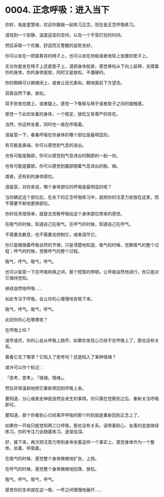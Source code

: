 # 0004. 正念呼吸：进入当下

你好，我是童慧琦，欢迎你跟我一起练习正念。现在是正念呼吸练习。

请找到一个安静、温度适宜的空间，以及一个不受打扰的时间。

然后采取一个优雅、舒适而又警醒的姿势坐好。

你可以坐在一把直靠背的椅子上，也可以坐在地板或者地毯上放置的垫子上。

无论你是坐在椅子上还是垫子上，请把身体挺直，感觉脊柱从下向上延伸，支撑着你的身体，你的身体挺拔，同时又是放松、不僵硬的。

你的眼睛可以微微闭上，或者让目光柔和，朝地面前下方望去。

双肩自然下垂，放松。

双手安放在膝上，或者腿上。感觉一下臀部与椅子或者垫子之间的接触感。

感觉一下此刻坐着的身体，一个稳定、放松又有尊严的存在。

当然，你这样坐着，同时也一直在呼吸着。

请留意一下，看看呼吸在你身体的哪个部位是最明显的。

有可能是鼻端，你可以感觉到气息的进出。

也有可能是胸部，你可以感觉到气息进出时胸部的一起一伏。

也有可能是腹部，你可以感觉到腹部随着气息进出的胀、缩。

或者，还有别的身体部位。

请留意，对你来说，哪个身体部位的呼吸是最明显的呢？

当你确定这个部位后，在余下的正念呼吸练习中，就把你的注意力安放在这里，而不需要不断地更换部位。

你的任务很简单，就是去觉察呼吸给这个身体部位带来的感觉。

在吸气的时候，知道自己在吸气。在呼气的时候，知道自己在呼气。

不需要去数息，也不需要去控制它，或者调节它。

你只是跟随着呼吸自然的节律。只是清楚地知道，吸气的时候，觉察吸气的整个过程；呼气的时候，觉察呼气的整个过程。

吸气，呼气。吸气，呼气。

也可以留意一下在呼吸转换之间，那个短暂的停顿。让呼吸自然地进行，你只是对它保持觉知。

继续自然地呼吸……

如此专注于呼吸，会让你的心慢慢地安稳下来。

吸气，呼气。吸气，呼气。

此刻你的心在哪里呢？

在呼吸上吗？

或早或迟，你的心会从呼吸上跑开。如果你发现心已经不在呼吸上了，那也没有关系。

看看它去了哪里？它陷入了思考吗？还是陷入了某种情绪？

或许可以作个标记：

「思考，思考」、「情绪，情绪」。

然后非常温和地把它重新带回到呼吸上来。

要知道，分心或者走神是自然会发生的事情，你只需在觉察到之后，重新关注呼吸即可。

要知道，那个你看到心已经离开呼吸的那个时刻就是重新回到正念上了。

如果你一开始只能觉知两三口呼吸，那也没有关系，请带着耐心、友善的态度继续练习。你的专注力会随着练习，逐渐加深。

好，接下来，再次把注意力带到身体坐着这样一个事实上，感觉身体作为一个整体，坐着、呼吸着。

在吸气的时候，感觉整个身体微微地扩张，上扬。

在呼气的时候，感觉整个身体微微地回落、放松。

吸气，呼气。吸气，呼气。

感觉你的生命就在这一吸、一呼之间慢慢地展开……



